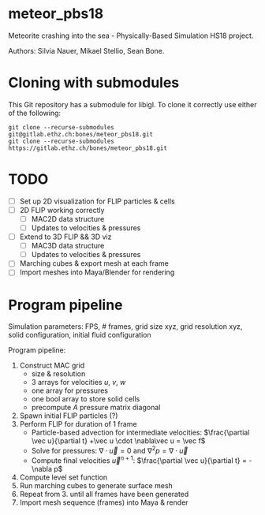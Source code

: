 # meteor_pbs18

Meteorite crashing into the sea - Physically-Based Simulation HS18 project.

Authors: Silvia Nauer, Mikael Stellio, Sean Bone.

# Cloning with submodules
This Git repository has a submodule for libigl. To clone it correctly use either of the following:

    git clone --recurse-submodules git@gitlab.ethz.ch:bones/meteor_pbs18.git
    git clone --recurse-submodules https://gitlab.ethz.ch/bones/meteor_pbs18.git

# TODO
 - [ ] Set up 2D visualization for FLIP particles & cells
 - [ ] 2D FLIP working correctly
   - [ ] MAC2D data structure
   - [ ] Updates to velocities & pressures
 - [ ] Extend to 3D FLIP && 3D viz
   - [ ] MAC3D data structure
   - [ ] Updates to velocities & pressures
 - [ ] Marching cubes & export mesh at each frame
 - [ ] Import meshes into Maya/Blender for rendering

# Program pipeline
Simulation parameters: FPS, # frames, grid size xyz, grid resolution xyz, solid configuration, initial fluid configuration

Program pipeline:
1. Construct MAC grid
    - size & resolution
    - 3 arrays for velocities $u$, $v$, $w$
    - one array for pressures
    - one bool array to store solid cells
    - precompute $A$ pressure matrix diagonal
3. Spawn initial FLIP particles (?)
4. Perform FLIP for duration of 1 frame
	- Particle-based advection for intermediate velocities: $\frac{\partial \vec u}{\partial t} +\vec u \cdot \nabla\vec u = \vec f$
	- Solve for pressures: $\nabla\cdot\vec u = 0$ and $\nabla^2p = \nabla\cdot\vec u$
	- Compute final velocities $\vec u^{n+1}$: $\frac{\partial \vec u}{\partial t} = -\nabla p$
5. Compute level set function
6. Run marching cubes to generate surface mesh
7. Repeat from 3. until all frames have been generated
8. Import mesh sequence (frames) into Maya & render
